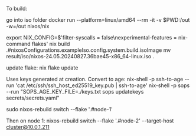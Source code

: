 To build:

go into iso folder
docker run --platform=linux/amd64 --rm -it -v $PWD:/out -w=/out nixos/nix

export NIX_CONFIG=$'filter-syscalls = false\nexperimental-features = nix-command flakes'
nix build .#nixosConfigurations.exampleIso.config.system.build.isoImage
mv result/iso/nixos-24.05.20240827.36bae45-x86_64-linux.iso .

update flake: nix flake update

Uses keys generated at creation. Convert to age:
nix-shell -p ssh-to-age --run 'cat /etc/ssh/ssh_host_ed25519_key.pub | ssh-to-age'
nix-shell -p sops --run "SOPS_AGE_KEY_FILE=./keys.txt sops updatekeys secrets/secrets.yaml"

sudo nixos-rebuild switch --flake '.#node-1'

Then on node 1:
nixos-rebuild switch --flake '.#node-2' --target-host cluster@10.0.1.211
